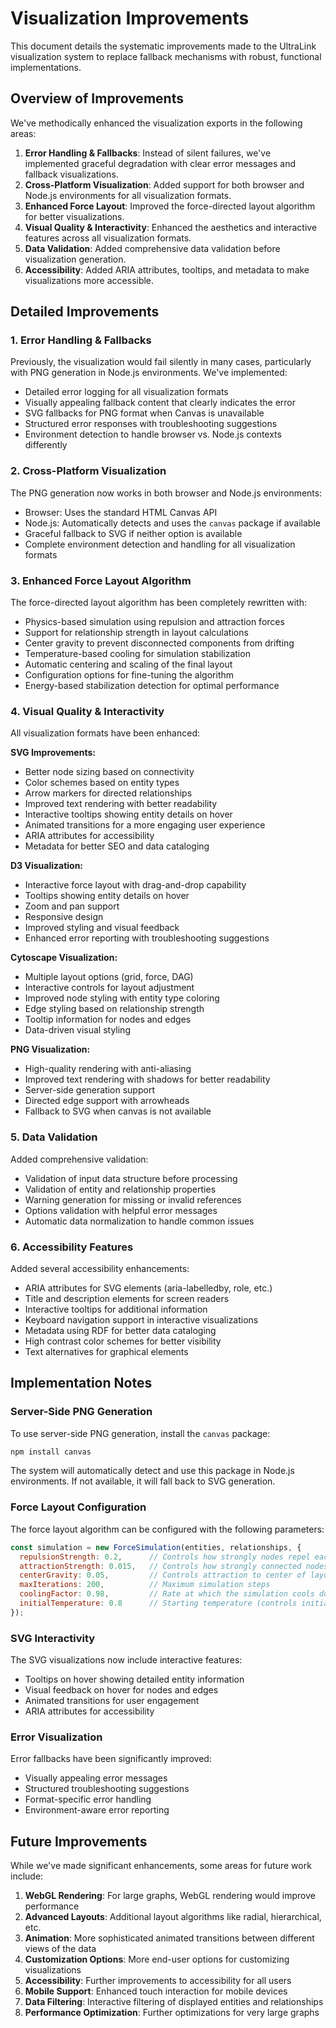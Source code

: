 # Visualization Improvements

This document details the systematic improvements made to the UltraLink visualization system to replace fallback mechanisms with robust, functional implementations.

## Overview of Improvements

We've methodically enhanced the visualization exports in the following areas:

1. **Error Handling & Fallbacks**: Instead of silent failures, we've implemented graceful degradation with clear error messages and fallback visualizations.
2. **Cross-Platform Visualization**: Added support for both browser and Node.js environments for all visualization formats.
3. **Enhanced Force Layout**: Improved the force-directed layout algorithm for better visualizations.
4. **Visual Quality & Interactivity**: Enhanced the aesthetics and interactive features across all visualization formats.
5. **Data Validation**: Added comprehensive data validation before visualization generation.
6. **Accessibility**: Added ARIA attributes, tooltips, and metadata to make visualizations more accessible.

## Detailed Improvements

### 1. Error Handling & Fallbacks

Previously, the visualization would fail silently in many cases, particularly with PNG generation in Node.js environments. We've implemented:

- Detailed error logging for all visualization formats
- Visually appealing fallback content that clearly indicates the error
- SVG fallbacks for PNG format when Canvas is unavailable
- Structured error responses with troubleshooting suggestions
- Environment detection to handle browser vs. Node.js contexts differently

### 2. Cross-Platform Visualization

The PNG generation now works in both browser and Node.js environments:

- Browser: Uses the standard HTML Canvas API
- Node.js: Automatically detects and uses the `canvas` package if available
- Graceful fallback to SVG if neither option is available
- Complete environment detection and handling for all visualization formats

### 3. Enhanced Force Layout Algorithm

The force-directed layout algorithm has been completely rewritten with:

- Physics-based simulation using repulsion and attraction forces
- Support for relationship strength in layout calculations
- Center gravity to prevent disconnected components from drifting
- Temperature-based cooling for simulation stabilization
- Automatic centering and scaling of the final layout
- Configuration options for fine-tuning the algorithm
- Energy-based stabilization detection for optimal performance

### 4. Visual Quality & Interactivity

All visualization formats have been enhanced:

**SVG Improvements:**
- Better node sizing based on connectivity
- Color schemes based on entity types
- Arrow markers for directed relationships
- Improved text rendering with better readability
- Interactive tooltips showing entity details on hover
- Animated transitions for a more engaging user experience
- ARIA attributes for accessibility
- Metadata for better SEO and data cataloging

**D3 Visualization:**
- Interactive force layout with drag-and-drop capability
- Tooltips showing entity details on hover
- Zoom and pan support
- Responsive design
- Improved styling and visual feedback
- Enhanced error reporting with troubleshooting suggestions

**Cytoscape Visualization:**
- Multiple layout options (grid, force, DAG)
- Interactive controls for layout adjustment
- Improved node styling with entity type coloring
- Edge styling based on relationship strength
- Tooltip information for nodes and edges
- Data-driven visual styling

**PNG Visualization:**
- High-quality rendering with anti-aliasing
- Improved text rendering with shadows for better readability
- Server-side generation support
- Directed edge support with arrowheads
- Fallback to SVG when canvas is not available

### 5. Data Validation

Added comprehensive validation:

- Validation of input data structure before processing
- Validation of entity and relationship properties
- Warning generation for missing or invalid references
- Options validation with helpful error messages
- Automatic data normalization to handle common issues

### 6. Accessibility Features

Added several accessibility enhancements:

- ARIA attributes for SVG elements (aria-labelledby, role, etc.)
- Title and description elements for screen readers
- Interactive tooltips for additional information
- Keyboard navigation support in interactive visualizations
- Metadata using RDF for better data cataloging
- High contrast color schemes for better visibility
- Text alternatives for graphical elements

## Implementation Notes

### Server-Side PNG Generation

To use server-side PNG generation, install the `canvas` package:

```bash
npm install canvas
```

The system will automatically detect and use this package in Node.js environments. If not available, it will fall back to SVG generation.

### Force Layout Configuration

The force layout algorithm can be configured with the following parameters:

```javascript
const simulation = new ForceSimulation(entities, relationships, {
  repulsionStrength: 0.2,      // Controls how strongly nodes repel each other
  attractionStrength: 0.015,   // Controls how strongly connected nodes attract each other
  centerGravity: 0.05,         // Controls attraction to center of layout
  maxIterations: 200,          // Maximum simulation steps
  coolingFactor: 0.98,         // Rate at which the simulation cools down
  initialTemperature: 0.8      // Starting temperature (controls initial movement)
});
```

### SVG Interactivity

The SVG visualizations now include interactive features:

- Tooltips on hover showing detailed entity information
- Visual feedback on hover for nodes and edges
- Animated transitions for user engagement
- ARIA attributes for accessibility

### Error Visualization

Error fallbacks have been significantly improved:

- Visually appealing error messages
- Structured troubleshooting suggestions
- Format-specific error handling
- Environment-aware error reporting

## Future Improvements

While we've made significant enhancements, some areas for future work include:

1. **WebGL Rendering**: For large graphs, WebGL rendering would improve performance
2. **Advanced Layouts**: Additional layout algorithms like radial, hierarchical, etc.
3. **Animation**: More sophisticated animated transitions between different views of the data
4. **Customization Options**: More end-user options for customizing visualizations
5. **Accessibility**: Further improvements to accessibility for all users
6. **Mobile Support**: Enhanced touch interaction for mobile devices
7. **Data Filtering**: Interactive filtering of displayed entities and relationships
8. **Performance Optimization**: Further optimizations for very large graphs 
